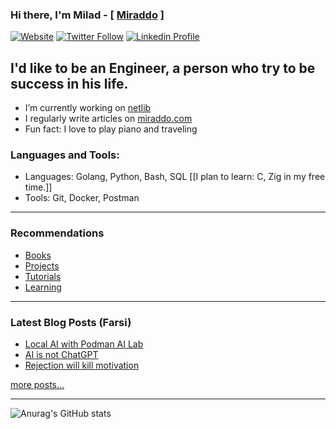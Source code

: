 ### Hi there, I'm Milad - [ [Miraddo](https://miraddo.ir) ]

[![Website](https://img.shields.io/website?label=miraddo.com&style=for-the-badge&url=https%3A%2F%2FMiraddo.com)](https://miraddo.com)
[![Twitter Follow](https://img.shields.io/twitter/follow/Miraddo_?color=1DA1F2&logo=twitter&style=for-the-badge)](https://twitter.com/intent/follow?original_referer=https%3A%2F%2Fgithub.com%2FMiraddo_&screen_name=Miraddo_)
[![Linkedin Profile](https://img.shields.io/badge/LinkedIn-0077B5?style=for-the-badge&logo=linkedin&logoColor=white)](https://www.linkedin.com/in/miraddo)

## I'd like to be an Engineer, a person who try to be success in his life.

- I’m currently working on [netlib](https://github.com/miraddo/netlib)
- I regularly write articles on [miraddo.com](https://miraddo.com)
- Fun fact: I love to play piano and traveling

### Languages and Tools:
  
- Languages: Golang, Python, Bash, SQL [[I plan to learn: C, Zig in my free time.]]
- Tools: Git, Docker, Postman

---

### Recommendations

- [Books](recommendation/books.md)
- [Projects](recommendation/projects.md)
- [Tutorials](recommendation/tutorials.md)
- [Learning](recommendation/learning.md)

---

### Latest Blog Posts (Farsi)
<!-- BLOG-POST-LIST:START -->
- [Local AI with Podman AI Lab](https://medium.com/@miraddo/discovering-instructlab-a-journey-into-local-ai-with-podman-ai-lab-ba80fa68316a?source=rss-5d4c56167c96------2)
- [AI is not ChatGPT](https://medium.com/@miraddo/ai-is-not-chatgpt-67a9a23ccdff?source=rss-5d4c56167c96------2)
- [Rejection will kill motivation](https://medium.com/@miraddo/rejection-will-kill-motivation-fdf68b01561c?source=rss-5d4c56167c96------2)
<!-- BLOG-POST-LIST:END -->

[more posts...](https://miraddo.ir)


---

![Anurag's GitHub stats](https://github-readme-stats.vercel.app/api?username=miraddo)


[website]: https://miraddo.com
[twitter]: https://twitter.com/Miraddo_
[linkedin]: https://www.linkedin.com/in/miraddo/
